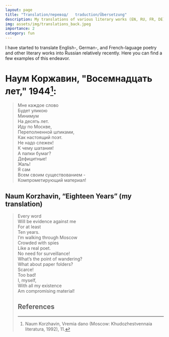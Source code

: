```yaml
---
layout: page
title: "Translation/перевод/   traduction/Übersetzung"
description: My translations of various literary works (EN, RU, FR, DE) 
img: assets/img/translations_back.jpeg
importance: 2
category: fun
---
```


I have started to translate English-, German-, and French-laguage poetry and other literary works into Russian relatively recently. Here you can find a few examples of this endeavor. 

# Наум Коржавин, "Восемнадцать лет," 1944[^1]:
<blockquote>
  Мне каждое слово<br> 
  Будет уликою<br>                      
  Минимум<br> 
  На десять лет.<br> 
  Иду по Москве,<br> 
  Переполненной шпиками,<br> 
  Как настоящий поэт.<br> 
  Не надо слежек!<br> 
  К чему шатания!<br> 
  А папки бумаг?<br> 
  Дефицитные!<br> 
  Жаль!<br> 
  Я сам<br> 
  Всем своим существованием -<br> 
  Компрометирующий материал!<br> 
</blockquote>

## Naum Korzhavin, “Eighteen Years” (my translation)
<blockquote>
  Every word<br>
  Will be evidence against me<br> 
  For at least<br> 
  Ten years.<br>
  I’m walking through Moscow<br>
  Crowded with spies<br>
  Like a real poet.<br>
  No need for surveillance!<br>
  What’s the point of wandering?<br>
  What about paper folders?<br>
  Scarce!<br>
  Too bad!<br>
  I, myself,<br>
  With all my existence<br>
  Am compromising material!<br>

## References

[^1]: Naum Korzhavin, Vremia dano (Moscow: Khudozhestvennaia literatura, 1992), 11.
